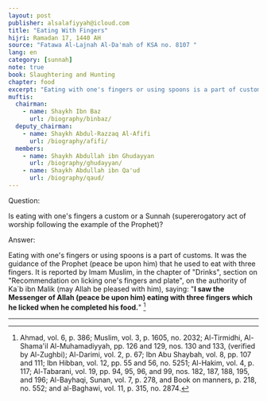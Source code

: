```yaml
---
layout: post
publisher: alsalafiyyah@icloud.com
title: "Eating With Fingers"
hijri: Ramadan 17, 1440 AH
source: "Fatawa Al-Lajnah Al-Da'mah of KSA no. 8107 "
lang: en
category: [sunnah]
note: true
book: Slaughtering and Hunting
chapter: food
excerpt: "Eating with one's fingers or using spoons is a part of customs. It was the guidance of the Prophet (peace be upon him) that he used to eat with three fingers."
muftis:
  chairman: 
    - name: Shaykh Ibn Baz
      url: /biography/binbaz/
  deputy_chairman:
    - name: Shaykh Abdul-Razzaq Al-Afifi
      url: /biography/afifi/
  members: 
    - name: Shaykh Abdullah ibn Ghudayyan
      url: /biography/ghudayyan/
    - name: Shaykh Abdullah ibn Qa'ud
      url: /biography/qaud/
---
```


Question: 

Is eating with one's fingers a custom or a Sunnah (supererogatory act of worship following the example of the Prophet)?

Answer: 

Eating with one's fingers or using spoons is a part of customs. It was the guidance of the Prophet (peace be upon him) that he used to eat with three fingers. It is reported by Imam Muslim, in the chapter of "Drinks", section on "Recommendation on licking one's fingers and plate", on the authority of Ka`b ibn Malik (may Allah be pleased with him), saying: "**I saw the Messenger of Allah (peace be upon him) eating with three fingers which he licked when he completed his food.**" [^1]

---

[^1]: Ahmad, vol. 6, p. 386; Muslim, vol. 3, p. 1605, no. 2032; Al-Tirmidhi, Al-Shama'il Al-Muhamadiyyah, pp. 126 and 129, nos. 130 and 133, (verified by Al-Zughbi); Al-Darimi, vol. 2, p. 67; Ibn Abu Shaybah, vol. 8, pp. 107 and 111; Ibn Hibban, vol. 12, pp. 55 and 56, no. 5251; Al-Hakim, vol. 4, p. 117; Al-Tabarani, vol. 19, pp. 94, 95, 96, and 99, nos. 182, 187, 188, 195, and 196; Al-Bayhaqi, Sunan, vol. 7, p. 278, and Book on manners, p. 218, no. 552; and al-Baghawi, vol. 11, p. 315, no. 2874.
